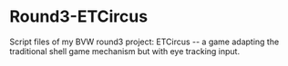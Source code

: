 # Round3-ETCircus
Script files of my BVW round3 project: ETCircus -- a game adapting the traditional shell game mechanism but with eye tracking input.
